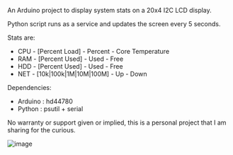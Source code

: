 An Arduino project to display system stats on a 20x4 I2C LCD display.

Python script runs as a service and updates the screen every 5 seconds.

Stats are:
- CPU - [Percent Load] - Percent - Core Temperature
- RAM - [Percent Used] - Used - Free
- HDD - [Percent Used] - Used - Free
- NET - [10k|100k|1M|10M|100M] - Up - Down

Dependencies:
- Arduino : hd44780 
- Python : psutil + serial

No warranty or support given or implied, this is a personal project that I am sharing for the curious.

![image](https://github.com/user-attachments/assets/e4a6651e-e8da-41ef-b5f8-982ff70353dc)
